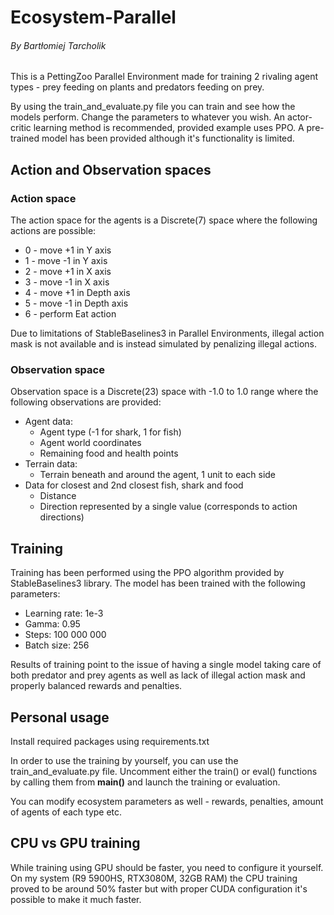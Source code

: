 # Ecosystem-Parallel

###### By Bartłomiej Tarcholik

This is a PettingZoo Parallel Environment made for training 2 rivaling agent types - prey feeding on plants and predators feeding on prey.

By using the train_and_evaluate.py file you can train and see how the models perform. Change the parameters to whatever you wish. An actor-critic learning method is recommended, provided example uses PPO.
A pre-trained model has been provided although it's functionality is limited.

## Action and Observation spaces

### Action space

The action space for the agents is a Discrete(7) space where the following actions are possible:

- 0 - move +1 in Y axis
- 1 - move -1 in Y axis
- 2 - move +1 in X axis
- 3 - move -1 in X axis
- 4 - move +1 in Depth axis
- 5 - move -1 in Depth axis
- 6 - perform Eat action

Due to limitations of StableBaselines3 in Parallel Environments, illegal action mask is not available and is instead simulated by penalizing illegal actions.

### Observation space

Observation space is a Discrete(23) space with -1.0 to 1.0 range where the following observations are provided:

- Agent data:
  - Agent type (-1 for shark, 1 for fish)
  - Agent world coordinates
  - Remaining food and health points
- Terrain data:
  - Terrain beneath and around the agent, 1 unit to each side
- Data for closest and 2nd closest fish, shark and food
  - Distance
  - Direction represented by a single value (corresponds to action directions)

## Training

Training has been performed using the PPO algorithm provided by StableBaselines3 library. The model has been trained with the following parameters:

- Learning rate: 1e-3
- Gamma: 0.95
- Steps: 100 000 000
- Batch size: 256

Results of training point to the issue of having a single model taking care of both predator and prey agents as well as lack of illegal action mask and properly balanced rewards and penalties.

## Personal usage

Install required packages using requirements.txt

In order to use the training by yourself, you can use the train_and_evaluate.py file. Uncomment either the train() or eval() functions by calling them from **main()** and launch the training or evaluation.

You can modify ecosystem parameters as well - rewards, penalties, amount of agents of each type etc.

## CPU vs GPU training

While training using GPU should be faster, you need to configure it yourself. On my system (R9 5900HS, RTX3080M, 32GB RAM) the CPU training proved to be around 50% faster but with proper CUDA configuration it's possible to make it much faster.
